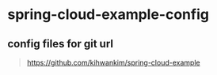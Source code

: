 # spring-cloud-example-config

## config files for git url

> https://github.com/kihwankim/spring-cloud-example
